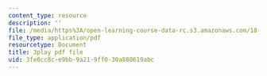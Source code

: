 ```yaml
---
content_type: resource
description: ''
file: /media/https%3A/open-learning-course-data-rc.s3.amazonaws.com/18-03sc-differential-equations-fall-2011/3fe0cc8ce9bb9a219ff030a880619abc_SioXozu-Loo.pdf
file_type: application/pdf
resourcetype: Document
title: 3play pdf file
uid: 3fe0cc8c-e9bb-9a21-9ff0-30a880619abc
---
```

